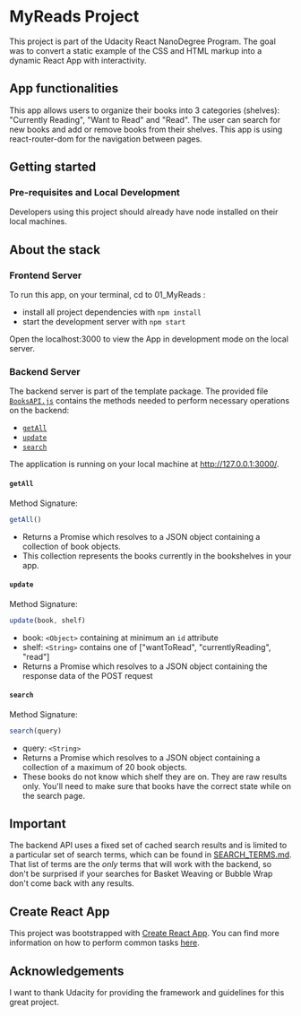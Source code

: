 # MyReads Project

This project is part of the Udacity React NanoDegree Program. The goal was to convert a static example of the CSS and HTML markup into a dynamic React App with interactivity. 

## App functionalities

This app allows users to organize their books into 3 categories (shelves): "Currently Reading", "Want to Read" and "Read". The user can search for new books and add or remove books from their shelves.
This app is using react-router-dom for the navigation between pages.

## Getting started

### Pre-requisites and Local Development

Developers using this project should already have node installed on their local machines.

## About the stack

### Frontend Server

To run this app, on your terminal, cd to 01_MyReads :

* install all project dependencies with `npm install`
* start the development server with `npm start`

Open the localhost:3000 to view the App in development mode on the local server.

### Backend Server

The backend server is part of the template package. The provided file [`BooksAPI.js`](src/BooksAPI.js) contains the methods needed to perform necessary operations on the backend:

* [`getAll`](#getall)
* [`update`](#update)
* [`search`](#search)

The application is running on your local machine at http://127.0.0.1:3000/.

#### `getAll`

Method Signature:

```js
getAll()
```

* Returns a Promise which resolves to a JSON object containing a collection of book objects.
* This collection represents the books currently in the bookshelves in your app.

#### `update`

Method Signature:

```js
update(book, shelf)
```

* book: `<Object>` containing at minimum an `id` attribute
* shelf: `<String>` contains one of ["wantToRead", "currentlyReading", "read"]  
* Returns a Promise which resolves to a JSON object containing the response data of the POST request

#### `search`

Method Signature:

```js
search(query)
```

* query: `<String>`
* Returns a Promise which resolves to a JSON object containing a collection of a maximum of 20 book objects.
* These books do not know which shelf they are on. They are raw results only. You'll need to make sure that books have the correct state while on the search page.

## Important
The backend API uses a fixed set of cached search results and is limited to a particular set of search terms, which can be found in [SEARCH_TERMS.md](SEARCH_TERMS.md). That list of terms are the _only_ terms that will work with the backend, so don't be surprised if your searches for Basket Weaving or Bubble Wrap don't come back with any results.

## Create React App

This project was bootstrapped with [Create React App](https://github.com/facebookincubator/create-react-app). You can find more information on how to perform common tasks [here](https://github.com/facebookincubator/create-react-app/blob/master/packages/react-scripts/template/README.md).


## Acknowledgements

I want to thank Udacity for providing the framework and guidelines for this great project.